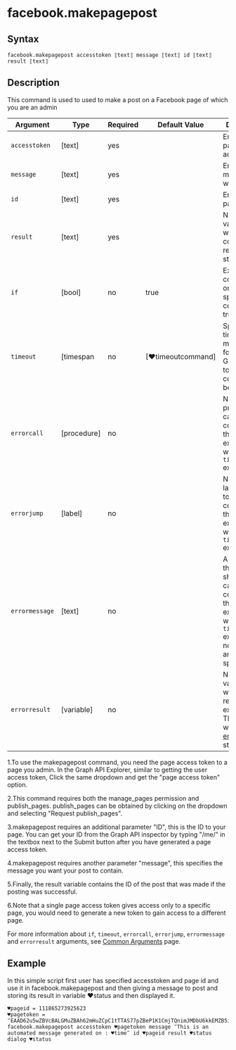 # facebook.makepagepost

## Syntax

```G1ANT
facebook.makepagepost accesstoken ⟦text⟧ message ⟦text⟧ id ⟦text⟧ result ⟦text⟧
```

## Description

This command is used to used to make a post on a Facebook page of which you are an admin

| Argument | Type | Required | Default Value | Description |
| -------- | ---- | -------- | ------------- | ----------- |
| `accesstoken`          | [text]     |yes       |                                                             |Enter the page accesstoken           |
|  `message`             | [text]     |yes    |                                                            |Enter the message you want to post    |
| `id`                      | [text]  |yes    |                                                          | Enter the page id |
| `result`           | [text]     |yes       |                                                             |Name of a variable where the command's result will be stored   |
| `if`             | [bool]     | no       | true                                                        | Executes the command only if a specified condition is true   |
| `timeout`        | [timespan  | no       | [♥timeoutcommand]| Specifies time in milliseconds for G1ANT.Robot to wait for the command to be executed |
| `errorcall`      | [procedure]| no       |                                                             | Name of a procedure to call when the command throws an exception or when a given `timeout` expires |
| `errorjump`      | [label]    | no       |                                                             | Name of the label to jump to when the command throws an exception or when a given `timeout` expires |
| `errormessage`   | [text]     | no       |                                                             | A message that will be shown in case the command throws an exception or when a given `timeout` expires, and no `errorjump` argument is specified |
| `errorresult`    | [variable] | no       |                                                             | Name of a variable that will store the returned exception. The variable will be of [error](https://manual.g1ant.com/link/G1ANT.Language/G1ANT.Language/Structures/ErrorStructure.md) structure  |

1.To use the makepagepost command, you need the page access token to a page you admin. In the Graph API Explorer, similar to getting the user access token, Click the same dropdown and get the "page access token" option.

2.This command requires both the manage_pages permission and publish_pages. publish_pages can be obtained by clicking on the dropdown and selecting "Request publish_pages".

3.makepagepost requires an additional parameter "ID", this is the ID to your page. You can get your ID from the Graph API inspector by typing "/me/" in the textbox next to the Submit button after you have generated a page access token.

4.makepagepost requires another parameter "message", this specifies the message you want your post to contain.

5.Finally, the result variable contains the ID of the post that was made if the posting was successful.

6.Note that a single page access token gives access only to a specific page, you would need to generate a new token to gain access to a different page.

For more information about `if`, `timeout`, `errorcall`, `errorjump`, `errormessage` and `errorresult` arguments, see [Common Arguments](https://manual.g1ant.com/link/G1ANT.Manual/appendices/common-arguments.md) page.

## Example

In this simple script first user has specified accesstoken and page id and use it in facebook.makepagepost and then giving a message to post and storing its result in variable ♥status and then displayed it.

```G1ANT
♥pageid = 111865273925623
♥pagetoken = ‴EAAD62u5wZBVcBALGMuZBAh62mHuZCpC1tTTAS77pZBeP1K1CmjTQnimJMDbU6kkEMZB5iHmf6qZBTOBpwNY8RYuqWBCCifH4VpflQFYieKMm2qZA43igHdhLaJzVbHBTyUH04999jMTSZCjNsGhEuNLFT8fZCmfnP7AZB3MOLo6gwbozkm3zSvBn08DPj4bPczzPWqdZBAelTGyLMHb3LkmIPeG‴
facebook.makepagepost accesstoken ♥pagetoken message ‴This is an automated message generated on : ♥time‴ id ♥pageid result ♥status
dialog ♥status

```
